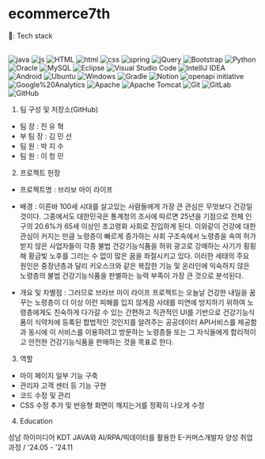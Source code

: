 # ecommerce7th

<summary>
 📖: <width="2%" /> Tech stack
</summary>
   <br>
   
![java](https://img.shields.io/badge/Java-ED8B00?style=for-the-badge&logo=openjdk&logoColor=white) ![js](https://img.shields.io/badge/JavaScript-F7DF1E?style=for-the-badge&logo=JavaScript&logoColor=white) ![HTML](https://img.shields.io/badge/HTML-239120?style=for-the-badge&logo=html5&logoColor=white) ![html](https://img.shields.io/badge/HTML5-E34F26?style=for-the-badge&logo=html5&logoColor=white) ![css](https://img.shields.io/badge/CSS-239120?&style=for-the-badge&logo=css3&logoColor=white) ![spring](https://img.shields.io/badge/Spring-6DB33F?style=for-the-badge&logo=spring&logoColor=white) ![jQuery](https://img.shields.io/badge/jQuery-0769AD?style=for-the-badge&logo=jquery&logoColor=white) ![Bootstrap](https://img.shields.io/badge/Bootstrap-563D7C?style=for-the-badge&logo=bootstrap&logoColor=white) ![Python](https://img.shields.io/badge/python-3670A0?style=for-the-badge&logo=python&logoColor=ffdd54) ![Oracle](https://img.shields.io/badge/Oracle-F80000?style=for-the-badge&logo=Oracle&logoColor=white) ![MySQL](https://img.shields.io/badge/mysql-4479A1.svg?style=for-the-badge&logo=mysql&logoColor=white) ![Eclipse](https://img.shields.io/badge/Eclipse-FE7A16.svg?style=for-the-badge&logo=Eclipse&logoColor=white) ![Visual Studio Code](https://img.shields.io/badge/Visual%20Studio%20Code-0078d7.svg?style=for-the-badge&logo=visual-studio-code&logoColor=white) ![IntelliJ IDEA](https://img.shields.io/badge/IntelliJIDEA-000000.svg?style=for-the-badge&logo=intellij-idea&logoColor=white) ![Android](https://img.shields.io/badge/Android-3DDC84?style=for-the-badge&logo=android&logoColor=white) ![Ubuntu](https://img.shields.io/badge/Ubuntu-E95420?style=for-the-badge&logo=ubuntu&logoColor=white) ![Windows](https://img.shields.io/badge/Windows-0078D6?style=for-the-badge&logo=windows&logoColor=white) ![Gradle](https://img.shields.io/badge/Gradle-02303A.svg?style=for-the-badge&logo=Gradle&logoColor=white) ![Notion](https://img.shields.io/badge/Notion-%23000000.svg?style=for-the-badge&logo=notion&logoColor=white) ![openapi initiative](https://img.shields.io/badge/openapiinitiative-%23000000.svg?style=for-the-badge&logo=openapiinitiative&logoColor=white) ![Google%20Analytics](https://img.shields.io/badge/Google%20Analytics-E37400?style=for-the-badge&logo=google%20analytics&logoColor=white) ![Apache](https://img.shields.io/badge/apache-%23D42029.svg?style=for-the-badge&logo=apache&logoColor=white) ![Apache Tomcat](https://img.shields.io/badge/apache%20tomcat-%23F8DC75.svg?style=for-the-badge&logo=apache-tomcat&logoColor=black) ![Git](https://img.shields.io/badge/git-%23F05033.svg?style=for-the-badge&logo=git&logoColor=white) ![GitLab](https://img.shields.io/badge/gitlab-%23181717.svg?style=for-the-badge&logo=gitlab&logoColor=white) ![GitHub](https://img.shields.io/badge/github-%23121011.svg?style=for-the-badge&logo=github&logoColor=white)

1. 팀 구성 및 저장소(GitHub)
   
 - 팀 장 : 진 유 혁
 - 부 팀 장 : 김 민 선
 - 팀 원 : 박 지 수
 - 팀 원 : 이 청 민


2. 프로젝트 헌장

 - 프로젝트명 : 브라보 마이 라이프
  
  
 - 배경 : 이른바 100세 시대를 살고있는 사람들에게 가장 큰 관심은 무엇보다 건강일 것이다. 그중에서도 대한민국은 통계청의 조사에 따르면 25년을 기점으로 전체 인구의 20.6%가 65세 이상인 초고령화 사회로 진입하게 된다. 이와같이 건강에 대한 관심이 커지는 만큼 노령층이 빠르게 증가하는 사회 구조속에서 노령층을 속여 허가 받지 않은 사업자들이 각종 불법 건강기능식품을 허위 광고로 강매하는 사기가 횡횡해 황금빛 노후를 그리는 수 없이 많은 꿈을 좌절시키고 있다. 이러한 세태의 주요 원인은 중장년층과 달리 키오스크와 같은 복잡한 기능 및 온라인에 익숙하지 않은 노령층의 불법 건강기능식품을 판별하는 능력 부족이 가장 큰 것으로 분석된다.
  
  
 - 개요 및 차별점 : 그러므로 브라브 마이 라이프 프로젝트는 오늘날 건강한 내일을 꿈꾸는 노령층이 더 이상 이런 피해를 입지 않게끔 사태를 미연에 방지하기 위하여 노령층에게도 친숙하게 다가갈 수 있는 간편하고 직관적인 UI를 기반으로 건강기능식품이 식약처에 등록된 합법적인 것인지를 알려주는 공공데이터 API서비스를 제공함과 동시에 이 서비스를 이용하려고 방문하는 노령층들 또는 그 자식들에게 합리적이고 안전한 건강기능식품을 판매하는 것을 목표로 한다.


3. 역할

- 마이 페이지 일부 기능 구축
- 관리자 고객 센터 등 기능 구현
- 코드 수정 및 관리
- CSS 수정 추가 및 반응형 화면이 깨지는거를  정확히 나오게 수정


4. Education

성남 하이미디어 KDT JAVA와 AI/RPA/빅데이터를 활용한 E-커머스개발자 양성 취업과정 / '24.05 - '24.11
